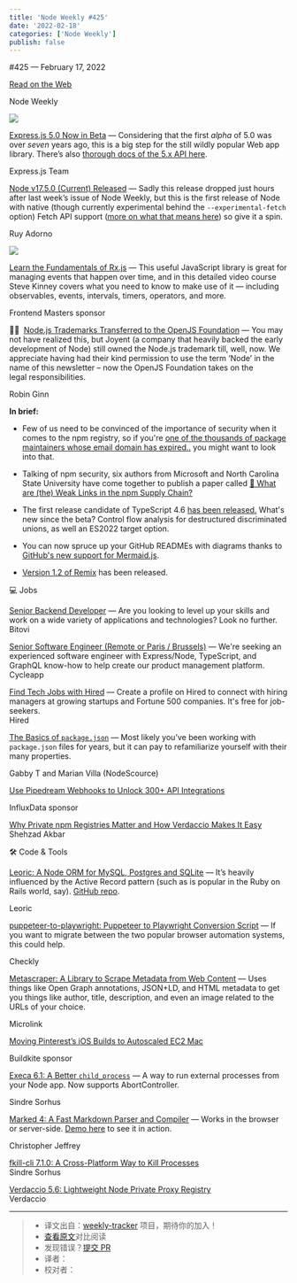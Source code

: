 ```yaml
---
title: 'Node Weekly #425'
date: '2022-02-18'
categories: ['Node Weekly']
publish: false
---
```


<!--以上是预览信息，图片一张或限制百字左右，前者优先，全文请使用二级及以下标题-->
<!-- more -->

#​425 — February 17, 2022

[Read on the Web](https://nodeweekly.com/link/119861/web)

Node Weekly

[![](https://res.cloudinary.com/cpress/image/upload/w_1280,e_sharpen:60/da3rje1u5mu8oosoipeg.jpg)](https://nodeweekly.com/link/119862/web)

[Express.js 5.0 Now in Beta](https://nodeweekly.com/link/119862/web "github.com") — Considering that the first _alpha_ of 5.0 was over _seven_ years ago, this is a big step for the still wildly popular Web app library. There’s also [thorough docs of the 5.x API here](https://nodeweekly.com/link/119863/web).

Express.js Team

[Node v17.5.0 (Current) Released](https://nodeweekly.com/link/119864/web "nodejs.org") — Sadly this release dropped just hours after last week’s issue of Node Weekly, but this is the first release of Node with native (though currently experimental behind the `--experimental-fetch` option) Fetch API support ([more on what that means here](https://nodeweekly.com/link/119865/web)) so give it a spin.

Ruy Adorno

[![](https://copm.s3.amazonaws.com/ae9d744f.jpg)](https://nodeweekly.com/link/119866/web)

[Learn the Fundamentals of Rx.js](https://nodeweekly.com/link/119866/web "frontendmasters.com") — This useful JavaScript library is great for managing events that happen over time, and in this detailed video course Steve Kinney covers what you need to know to make use of it — including observables, events, intervals, timers, operators, and more.

Frontend Masters sponsor

🧑‍⚖️  [Node.js Trademarks Transferred to the OpenJS Foundation](https://nodeweekly.com/link/119867/web "openjsf.org") — You may not have realized this, but Joyent (a company that heavily backed the early development of Node) still owned the Node.js trademark till, well, now. We appreciate having had their kind permission to use the term ‘Node’ in the name of this newsletter – now the OpenJS Foundation takes on the legal responsibilities.

Robin Ginn

**In brief:**

*   Few of us need to be convinced of the importance of security when it comes to the npm registry, so if you're [one of the thousands of package maintainers whose email domain has expired..](https://nodeweekly.com/link/119868/web) you might want to look into that.
    
*   Talking of npm security, six authors from Microsoft and North Carolina State University have come together to publish a paper called [📄 What are (the) Weak Links in the npm Supply Chain?](https://nodeweekly.com/link/119869/web)
    
*   The first release candidate of TypeScript 4.6 [has been released.](https://nodeweekly.com/link/119870/web) What's new since the beta? Control flow analysis for destructured discriminated unions, as well an ES2022 target option.
    
*   You can now spruce up your GitHub READMEs with diagrams thanks to [GitHub's new support for Mermaid.js](https://nodeweekly.com/link/119871/web).
    
*   [Version 1.2 of Remix](https://nodeweekly.com/link/119886/web) has been released.
    

💻 Jobs

[Senior Backend Developer](https://nodeweekly.com/link/119872/web) — Are you looking to level up your skills and work on a wide variety of applications and technologies? Look no further.  
Bitovi

[Senior Software Engineer (Remote or Paris / Brussels)](https://nodeweekly.com/link/119885/web) — We're seeking an experienced software engineer with Express/Node, TypeScript, and GraphQL know-how to help create our product management platform.  
Cycleapp

[Find Tech Jobs with Hired](https://nodeweekly.com/link/119873/web) — Create a profile on Hired to connect with hiring managers at growing startups and Fortune 500 companies. It's free for job-seekers.  
Hired

[The Basics of `package.json`](https://nodeweekly.com/link/119874/web "nodesource.com") — Most likely you’ve been working with `package.json` files for years, but it can pay to refamiliarize yourself with their many properties.

Gabby T and Marian Villa (NodeScource)

[Use Pipedream Webhooks to Unlock 300+ API Integrations](https://nodeweekly.com/link/119875/web "www.influxdata.com")

InfluxData sponsor

[Why Private npm Registries Matter and How Verdaccio Makes It Easy](https://nodeweekly.com/link/119876/web)  
Shehzad Akbar

🛠 Code & Tools

[Leoric: A Node ORM for MySQL, Postgres and SQLite](https://nodeweekly.com/link/119887/web "leoric.js.org") — It’s heavily influenced by the Active Record pattern (such as is popular in the Ruby on Rails world, say). [GitHub repo](https://nodeweekly.com/link/119888/web).

Leoric

[puppeteer-to-playwright: Puppeteer to Playwright Conversion Script](https://nodeweekly.com/link/119877/web "github.com") — If you want to migrate between the two popular browser automation systems, this could help.

Checkly

[Metascraper: A Library to Scrape Metadata from Web Content](https://nodeweekly.com/link/119879/web "metascraper.js.org") — Uses things like Open Graph annotations, JSON+LD, and HTML metadata to get you things like author, title, description, and even an image related to the URLs of your choice.

Microlink

[Moving Pinterest’s iOS Builds to Autoscaled EC2 Mac](https://nodeweekly.com/link/119880/web "buildkite.com")

Buildkite sponsor

[Execa 6.1: A Better `child_process`](https://nodeweekly.com/link/119878/web "github.com") — A way to run external processes from your Node app. Now supports AbortController.

Sindre Sorhus

[Marked 4: A Fast Markdown Parser and Compiler](https://nodeweekly.com/link/119881/web "github.com") — Works in the browser or server-side. [Demo here](https://nodeweekly.com/link/119882/web) to see it in action.

Christopher Jeffrey

[fkill-cli 7.1.0: A Cross-Platform Way to Kill Processes](https://nodeweekly.com/link/119883/web)  
Sindre Sorhus

[Verdaccio 5.6: Lightweight Node Private Proxy Registry](https://nodeweekly.com/link/119884/web)  
Verdaccio

---
> * 译文出自：[weekly-tracker](https://github.com/FEDarling/weekly-tracker) 项目，期待你的加入！
> * [查看原文](https://nodeweekly.com/issues/425)对比阅读
> * 发现错误？[提交 PR](https://github.com/FEDarling/weekly-tracker/blob/main/weeklys/node_weekly/425)
> * 译者：
> * 校对者：
